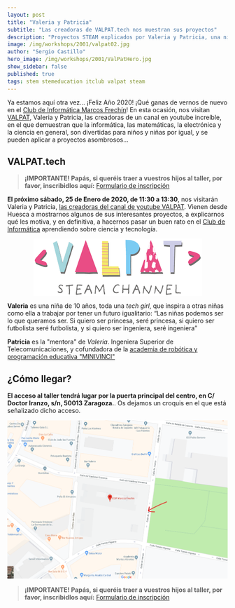 ```yaml
---
layout: post
title: "Valeria y Patricia"
subtitle: "Las creadoras de VALPAT.tech nos muestran sus proyectos"
description: "Proyectos STEAM explicados por Valeria y Patricia, una niña y su profesora, con el objetivo de que niños y niñas de todo el mundo (sobre todo niñas!!) puedan divertirse viendo vídeos de tecnología y encontrar inspiración y motivación para adentrarse en el mundo STEAM."
image: /img/workshops/2001/valpat02.jpg
author: "Sergio Castillo"
hero_image: /img/workshops/2001/ValPatHero.jpg
show_sidebar: false
published: true
tags: stem stemeducation itclub valpat steam
---
```


Ya estamos aquí otra vez... ¡Feliz Año 2020! ¡Qué ganas de vernos de nuevo en el [Club de Informática Marcos Frechín](/)! En esta ocasión, nos visitan <a href="https://www.valpat.tech/" target="_blank">VALPAT</a>, Valeria y Patricia, las creadoras de un canal en youtube increíble, en el que demuestran que la informática, las matemáticas, la electrónica y la ciencia en general, son divertidas para niños y niñas por igual, y se pueden aplicar a proyectos asombrosos...

## VALPAT.tech

> **¡IMPORTANTE! Papás, si queréis traer a vuestros hijos al taller, por favor, inscribidlos aquí:** <a href="https://forms.gle/mfPiq4hEesz89Xth6" target="_blank">Formulario de inscripción</a>

**El próximo sábado, 25 de Enero de 2020, de 11:30 a 13:30**, nos visitarán Valeria y Patricia, <a href="https://www.valpat.tech/" target="_blank">las creadoras del canal de youtube VALPAT</a>. Vienen desde Huesca a mostrarnos algunos de sus interesantes proyectos, a explicarnos qué les motiva, y en definitiva, a hacernos pasar un buen rato en el [Club de Informática](/) aprendiendo sobre ciencia y tecnología.

<a href="https://www.youtube.com/channel/UCFvnZUk_G-oF3y4VjY0tbHQ" target="_blank">
    <img src="/img/workshops/2001/valpatLogo.png" alt="VALPAT STEAM Channel" style="display: block; margin-left: auto; margin-right:auto" />
</a>

**Valeria** es una niña de 10 años, toda una *tech girl*, que inspira a otras niñas como ella a trabajar por tener un futuro igualitario: “Las niñas podemos ser lo que queramos ser. Si quiero ser princesa, seré princesa, si quiero ser futbolista seré futbolista, y si quiero ser ingeniera, seré ingeniera”

**Patricia** es la "mentora" de *Valeria*. Ingeniera Superior de Telecomunicaciones, y cofundadora de la <a href="https://www.minivinci.es/" target="_blank">academia de robótica y programación educativa "MINIVINCI"</a>

## ¿Cómo llegar?

**El acceso al taller tendrá lugar por la puerta principal del centro, en C/ Doctor Iranzo, s/n, 50013 Zaragoza.**. Os dejamos un croquis en el que está señalizado dicho acceso.

![Mapa acceso Marcos Frechín](/img/mapa_acceso.png)

> **¡IMPORTANTE! Papás, si queréis traer a vuestros hijos al taller, por favor, inscribidlos aquí:** <a href="https://forms.gle/mfPiq4hEesz89Xth6" target="_blank">Formulario de inscripción</a>
